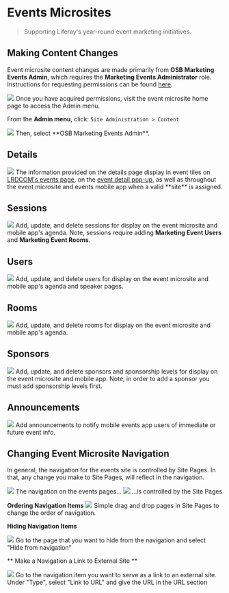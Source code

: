 # Events Microsites
> Supporting Liferay's year-round event marketing initiatives.

## Making Content Changes
Event microsite content changes are made primarily from **OSB Marketing Events Admin**, which requires the **Marketing Events Administrator** role. Instructions for requesting permissions can be found <a href="https://liferay.github.io/web-dev-lrdcom/#/docs/General~2Fpermissions#process-for-granting-user-roles">here</a>.

<img src="/images/web/Events/admin-menu.png">
	Once you have acquired permissions, visit the event microsite home page to access the Admin menu.
</img>

From the **Admin menu**, click: `Site Administration > Content`

<img src="/images/web/Events/site-admin-marketing-events-admin.png">
	Then, select **OSB Marketing Events Admin**.
</img>

## Details
<img src="/images/web/Events/marketing-event-tab-details.png">
	The information provided on the details page display in event tiles on <a href="https://www.liferay.com/events?types=1&pastEvents=false" target="_new">LRDCOM's events page</a>, on the <a href="https://www.liferay.com/events?marketingEventId=226942016" target="_new">event detail pop-up</a>, as well as throughout the event microsite and events mobile app when a valid **site** is assigned.
</img>

## Sessions
<img src="/images/web/Events/marketing-event-tab-sessions.png">
	Add, update, and delete sessions for display on the event microsite and mobile app's agenda. Note, sessions require adding <strong>Marketing Event Users</strong> and <strong>Marketing Event Rooms</strong>.
</img>

## Users
<img src="/images/web/Events/marketing-event-tab-users.png">
	Add, update, and delete users for display on the event microsite and mobile app's agenda and speaker pages.
</img>

## Rooms
<img src="/images/web/Events/marketing-event-tab-rooms.png">
	Add, update, and delete rooms for display on the event microsite and mobile app's agenda.
</img>

## Sponsors
<img src="/images/web/Events/marketing-event-tab-sponsors.png">
	Add, update, and delete sponsors and sponsorship levels for display on the event microsite and mobile app. Note, in order to add a sponsor you must add sponsorship levels first.
</img>

## Announcements
<img src="/images/web/Events/marketing-event-tab-announcements.png">
	Add announcements to notify mobile events app users of immediate or future event info.
</img>

## Changing Event Microsite Navigation

In general, the navigation for the events site is controlled by Site Pages. In that, any change you make to Site Pages, will reflect in the navigation.

<img src="/images/web/Events/navigation-1.png">
    The navigation on the events pages...
</img>

<img src="/images/web/Events/navigation-2.png">
    ...is controlled by the Site Pages
</img>

**Ordering Navigation Items**
<img src="/images/web/Events/navigation-reorder.png">
    Simple drag and drop pages in Site Pages to change the order of navigation.
</img>

**Hiding Navigation Items**

<img src="/images/web/Events/navigation-hiding.png">
    Go to the page that you want to hide from the navigation and select "Hide from navigation"
</img>

** Make a Navigation a Link to External Site **

<img src="/images/web/Events/navigation-link.png">
    Go to the navigation item you want to serve as a link to an external site. Under "Type", select "Link to URL" and give the URL in the URL section
</img>